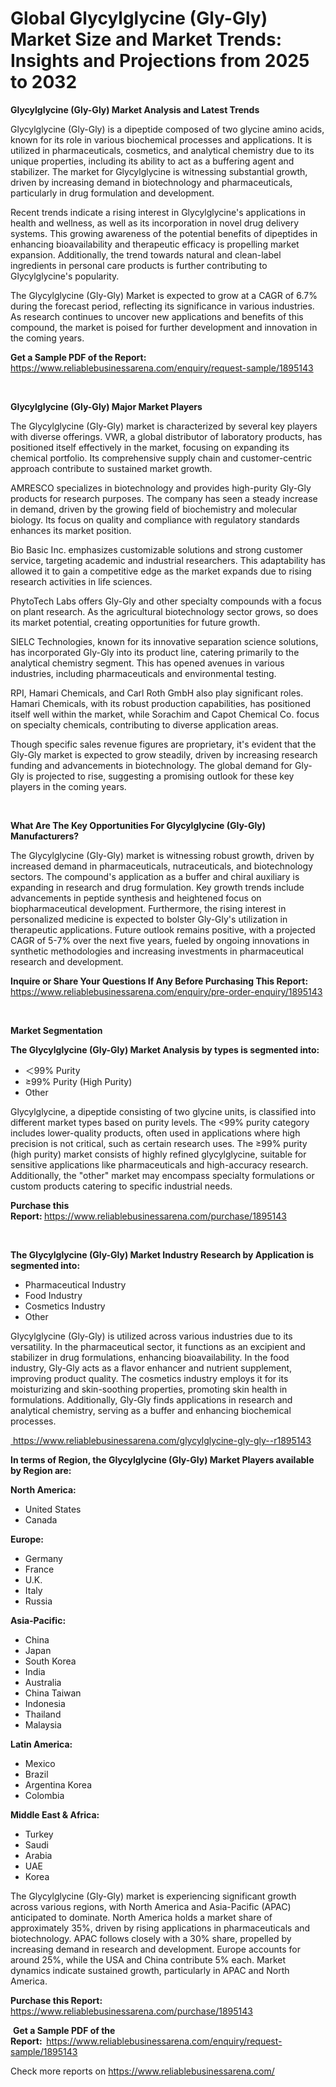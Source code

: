 <p><h1>Global Glycylglycine (Gly-Gly) Market Size and Market Trends: Insights and Projections from 2025 to 2032</h1></p><p><strong>Glycylglycine (Gly-Gly) Market Analysis and Latest Trends</strong></p>
<p><p>Glycylglycine (Gly-Gly) is a dipeptide composed of two glycine amino acids, known for its role in various biochemical processes and applications. It is utilized in pharmaceuticals, cosmetics, and analytical chemistry due to its unique properties, including its ability to act as a buffering agent and stabilizer. The market for Glycylglycine is witnessing substantial growth, driven by increasing demand in biotechnology and pharmaceuticals, particularly in drug formulation and development.</p><p>Recent trends indicate a rising interest in Glycylglycine's applications in health and wellness, as well as its incorporation in novel drug delivery systems. This growing awareness of the potential benefits of dipeptides in enhancing bioavailability and therapeutic efficacy is propelling market expansion. Additionally, the trend towards natural and clean-label ingredients in personal care products is further contributing to Glycylglycine's popularity.</p><p>The Glycylglycine (Gly-Gly) Market is expected to grow at a CAGR of 6.7% during the forecast period, reflecting its significance in various industries. As research continues to uncover new applications and benefits of this compound, the market is poised for further development and innovation in the coming years.</p></p>
<p><strong>Get a Sample PDF of the Report:&nbsp;</strong> <a href="https://www.reliablebusinessarena.com/enquiry/request-sample/1895143?utm_campaign=1909&utm_medium=2&utm_source=Github&utm_content=ia&utm_term=14012025&utm_id=glycylglycine-gly-gly">https://www.reliablebusinessarena.com/enquiry/request-sample/1895143</a></p>
<p>&nbsp;</p>
<p><strong>Glycylglycine (Gly-Gly) Major Market Players</strong></p>
<p><p>The Glycylglycine (Gly-Gly) market is characterized by several key players with diverse offerings. VWR, a global distributor of laboratory products, has positioned itself effectively in the market, focusing on expanding its chemical portfolio. Its comprehensive supply chain and customer-centric approach contribute to sustained market growth.</p><p>AMRESCO specializes in biotechnology and provides high-purity Gly-Gly products for research purposes. The company has seen a steady increase in demand, driven by the growing field of biochemistry and molecular biology. Its focus on quality and compliance with regulatory standards enhances its market position.</p><p>Bio Basic Inc. emphasizes customizable solutions and strong customer service, targeting academic and industrial researchers. This adaptability has allowed it to gain a competitive edge as the market expands due to rising research activities in life sciences.</p><p>PhytoTech Labs offers Gly-Gly and other specialty compounds with a focus on plant research. As the agricultural biotechnology sector grows, so does its market potential, creating opportunities for future growth.</p><p>SIELC Technologies, known for its innovative separation science solutions, has incorporated Gly-Gly into its product line, catering primarily to the analytical chemistry segment. This has opened avenues in various industries, including pharmaceuticals and environmental testing.</p><p>RPI, Hamari Chemicals, and Carl Roth GmbH also play significant roles. Hamari Chemicals, with its robust production capabilities, has positioned itself well within the market, while Sorachim and Capot Chemical Co. focus on specialty chemicals, contributing to diverse application areas.</p><p>Though specific sales revenue figures are proprietary, it's evident that the Gly-Gly market is expected to grow steadily, driven by increasing research funding and advancements in biotechnology. The global demand for Gly-Gly is projected to rise, suggesting a promising outlook for these key players in the coming years.</p></p>
<p>&nbsp;</p>
<p><strong>What Are The Key Opportunities For Glycylglycine (Gly-Gly) Manufacturers?</strong></p>
<p><p>The Glycylglycine (Gly-Gly) market is witnessing robust growth, driven by increased demand in pharmaceuticals, nutraceuticals, and biotechnology sectors. The compound's application as a buffer and chiral auxiliary is expanding in research and drug formulation. Key growth trends include advancements in peptide synthesis and heightened focus on biopharmaceutical development. Furthermore, the rising interest in personalized medicine is expected to bolster Gly-Gly's utilization in therapeutic applications. Future outlook remains positive, with a projected CAGR of 5-7% over the next five years, fueled by ongoing innovations in synthetic methodologies and increasing investments in pharmaceutical research and development.</p></p>
<p><strong>Inquire or Share Your Questions If Any Before Purchasing This Report:</strong> <a href="https://www.reliablebusinessarena.com/enquiry/pre-order-enquiry/1895143?utm_campaign=1909&utm_medium=2&utm_source=Github&utm_content=ia&utm_term=14012025&utm_id=glycylglycine-gly-gly">https://www.reliablebusinessarena.com/enquiry/pre-order-enquiry/1895143</a></p>
<p>&nbsp;</p>
<p><strong>Market Segmentation</strong></p>
<p><strong>The Glycylglycine (Gly-Gly) Market Analysis by types is segmented into:</strong></p>
<p><ul><li>＜99% Purity</li><li>≥99% Purity (High Purity)</li><li>Other</li></ul></p>
<p><p>Glycylglycine, a dipeptide consisting of two glycine units, is classified into different market types based on purity levels. The <99% purity category includes lower-quality products, often used in applications where high precision is not critical, such as certain research uses. The ≥99% purity (high purity) market consists of highly refined glycylglycine, suitable for sensitive applications like pharmaceuticals and high-accuracy research. Additionally, the "other" market may encompass specialty formulations or custom products catering to specific industrial needs.</p></p>
<p><strong>Purchase this Report:&nbsp;</strong><a href="https://www.reliablebusinessarena.com/purchase/1895143?utm_campaign=1909&utm_medium=2&utm_source=Github&utm_content=ia&utm_term=14012025&utm_id=glycylglycine-gly-gly">https://www.reliablebusinessarena.com/purchase/1895143</a></p>
<p>&nbsp;</p>
<p><strong>The Glycylglycine (Gly-Gly) Market Industry Research by Application is segmented into:</strong></p>
<p><ul><li>Pharmaceutical Industry</li><li>Food Industry</li><li>Cosmetics Industry</li><li>Other</li></ul></p>
<p><p>Glycylglycine (Gly-Gly) is utilized across various industries due to its versatility. In the pharmaceutical sector, it functions as an excipient and stabilizer in drug formulations, enhancing bioavailability. In the food industry, Gly-Gly acts as a flavor enhancer and nutrient supplement, improving product quality. The cosmetics industry employs it for its moisturizing and skin-soothing properties, promoting skin health in formulations. Additionally, Gly-Gly finds applications in research and analytical chemistry, serving as a buffer and enhancing biochemical processes.</p></p>
<p><a href="https://www.reliablebusinessarena.com/glycylglycine-gly-gly--r1895143?utm_campaign=1909&utm_medium=2&utm_source=Github&utm_content=ia&utm_term=14012025&utm_id=glycylglycine-gly-gly">&nbsp;https://www.reliablebusinessarena.com/glycylglycine-gly-gly--r1895143</a></p>
<p><strong>In terms of Region, the Glycylglycine (Gly-Gly) Market Players available by Region are:</strong></p>
<p>
    <p> <strong> North America: </strong>
        <ul>
            <li>United States</li>
            <li>Canada</li>
        </ul>
        </p> 
    <p> <strong> Europe: </strong>
        <ul>
            <li>Germany</li>
            <li>France</li>
            <li>U.K.</li>
            <li>Italy</li>
            <li>Russia</li>
        </ul>
        </p> 
    <p> <strong> Asia-Pacific: </strong>
        <ul>
            <li>China</li>
            <li>Japan</li>
            <li>South Korea</li>
            <li>India</li>
            <li>Australia</li>
            <li>China Taiwan</li>
            <li>Indonesia</li>
            <li>Thailand</li>
            <li>Malaysia</li>
        </ul>
        </p> 
    <p> <strong> Latin America: </strong>
        <ul>
            <li>Mexico</li>
            <li>Brazil</li>
            <li>Argentina Korea</li>
            <li>Colombia</li>
        </ul>
        </p> 
    <p> <strong> Middle East & Africa: </strong>
        <ul>
            <li>Turkey</li>
            <li>Saudi</li>
            <li>Arabia</li>
            <li>UAE</li>
            <li>Korea</li>
        </ul>
    </p>
    </p>
<p><p>The Glycylglycine (Gly-Gly) market is experiencing significant growth across various regions, with North America and Asia-Pacific (APAC) anticipated to dominate. North America holds a market share of approximately 35%, driven by rising applications in pharmaceuticals and biotechnology. APAC follows closely with a 30% share, propelled by increasing demand in research and development. Europe accounts for around 25%, while the USA and China contribute 5% each. Market dynamics indicate sustained growth, particularly in APAC and North America.</p></p>
<p><strong>Purchase this Report: </strong><a href="https://www.reliablebusinessarena.com/purchase/1895143?utm_campaign=1909&utm_medium=2&utm_source=Github&utm_content=ia&utm_term=14012025&utm_id=glycylglycine-gly-gly">https://www.reliablebusinessarena.com/purchase/1895143</a></p>
<p>&nbsp;<strong>Get a Sample PDF of the Report:&nbsp;&nbsp;</strong><a href="https://www.reliablebusinessarena.com/enquiry/request-sample/1895143?utm_campaign=1909&utm_medium=2&utm_source=Github&utm_content=ia&utm_term=14012025&utm_id=glycylglycine-gly-gly">https://www.reliablebusinessarena.com/enquiry/request-sample/1895143</a></p>
<p><strong></strong></p>
<p>Check more reports on <a href="https://www.reliablebusinessarena.com/?utm_campaign=1909&utm_medium=2&utm_source=Github&utm_content=ia&utm_term=14012025&utm_id=glycylglycine-gly-gly">https://www.reliablebusinessarena.com/</a></p>